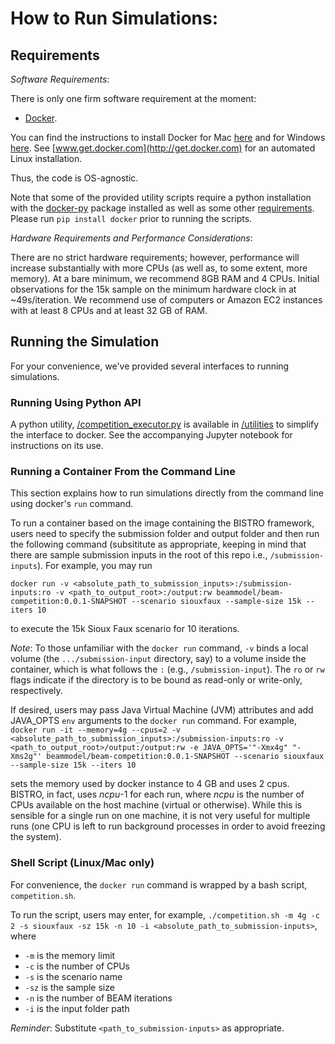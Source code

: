 # How to Run Simulations: 

## Requirements

*Software Requirements*:

There is only one firm software requirement at the moment:
- [Docker](https://www.docker.com).

You can find the instructions to install Docker for Mac [here](https://docs.docker.com/docker-for-mac/install/#install-and-run-docker-for-mac) and for Windows [here](https://docs.docker.com/docker-for-windows/install/). See [www.get.docker.com](http://get.docker.com) for an automated Linux installation. 

Thus, the code is OS-agnostic.

Note that some of the provided utility scripts require a python installation with the [docker-py](https://docker-py.readthedocs.io/en/stable/) package installed as well as some other [requirements](/requirements.txt). Please run `pip install docker` prior to running the scripts.

*Hardware Requirements and Performance Considerations*:

There are no strict hardware requirements; however, performance will increase substantially with more CPUs (as well as, to some extent, more memory). At a bare minimum, we recommend 8GB RAM and 4 CPUs. Initial observations for the 15k sample on the minimum hardware clock in at ~49s/iteration. We recommend use of computers or Amazon EC2 instances with at least 8 CPUs and at least 32 GB of RAM.  

## Running the Simulation

For your convenience, we've provided several interfaces to running simulations.  

### Running Using Python API
A python utility, [/competition_executor.py](../utilities/competition_executor.py) is available in [/utilities](../utilities) to simplify the interface to docker. See the accompanying Jupyter notebook for instructions on its use.

### Running a Container From the Command Line

This section explains how to run simulations directly from the command line using docker's `run` command.

To run a container based on the image containing the BISTRO framework, users need to specify the submission folder and output folder and then run the following command (subsititute <x> as appropriate, keeping in mind that there are sample submission inputs in the root of this repo i.e., `/submission-inputs`). For example, you may run

`docker run -v <absolute_path_to_submission_inputs>:/submission-inputs:ro -v <path_to_output_root>:/output:rw beammodel/beam-competition:0.0.1-SNAPSHOT --scenario siouxfaux --sample-size 15k --iters 10`

to execute the 15k Sioux Faux scenario for 10 iterations.

_Note_: To those unfamiliar with the `docker run` command, `-v` binds a local volume (the `.../submission-input` directory, say) to a volume inside the container, which is what follows the `:` (e.g., `/submission-input`). The `ro` or `rw` flags indicate if the directory is to be bound as read-only or write-only, respectively.

If desired, users may pass Java Virtual Machine (JVM) attributes and add JAVA_OPTS `env` arguments to the `docker run` command. For example,
`docker run -it --memory=4g --cpus=2 -v <absolute_path_to_submission_inputs>:/submission-inputs:ro -v <path_to_output_root>/output:/output:rw -e JAVA_OPTS='"-Xmx4g" "-Xms2g"' beammodel/beam-competition:0.0.1-SNAPSHOT --scenario siouxfaux --sample-size 15k --iters 10`

sets the memory used by docker instance to 4 GB and uses 2 cpus. BISTRO, in fact, uses _ncpu_-1 for each run, where _ncpu_ is the number of CPUs available on the host machine (virtual or otherwise). While this is sensible for a single run on
one machine, it is not very useful for multiple runs (one CPU is left to run background processes in order to avoid freezing the system).

### Shell Script (Linux/Mac only)

For convenience, the `docker run` command is wrapped by a bash script, `competition.sh`.

To run the script, users may enter, for example, `./competition.sh -m 4g -c 2 -s siouxfaux -sz 15k -n 10 -i <absolute_path_to_submission-inputs>`, where

* `-m` is the memory limit
* `-c` is the number of CPUs
* `-s` is the scenario name
* `-sz` is the sample size
* `-n` is the number of BEAM iterations
* `-i` is the input folder path

_Reminder_: Substitute `<path_to_submission-inputs>` as appropriate.

